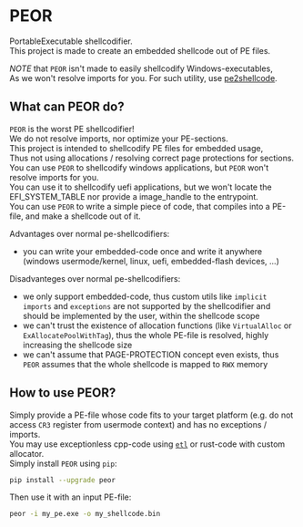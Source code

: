 # PEOR
PortableExecutable shellcodifier. <br />
This project is made to create an embedded shellcode out of PE files. <br />

*NOTE* that `PEOR` isn't made to easily shellcodify Windows-executables, <br />
As we won't resolve imports for you. For such utility, use [pe2shellcode](https://github.com/hasherezade/pe_to_shellcode).

## What can PEOR do?
`PEOR` is the worst PE shellcodifier! <br />
We do not resolve imports, nor optimize your PE-sections. <br />
This project is intended to shellcodify PE files for embedded usage, <br />
Thus not using allocations / resolving correct page protections for sections. <br />
You can use `PEOR` to shellcodify windows applications, but `PEOR` won't resolve imports for you. <br />
You can use it to shellcodify uefi applications, but we won't locate the EFI_SYSTEM_TABLE nor provide a image_handle to the entrypoint. <br />
You can use `PEOR` to write a simple piece of code, that compiles into a PE-file, and make a shellcode out of it. <br />

Advantages over normal pe-shellcodifiers:
- you can write your embedded-code once and write it anywhere (windows usermode/kernel, linux, uefi, embedded-flash devices, ...)

Disadvanteges over normal pe-shellcodifiers:
- we only support embedded-code, thus custom utils like `implicit imports` and `exceptions` are not supported by the shellcodifier and should be implemented by the user, within the shellcode scope
- we can't trust the existence of allocation functions (like `VirtualAlloc` or `ExAllocatePoolWithTag`), thus the whole PE-file is resolved, highly increasing the shellcode size
- we can't assume that PAGE-PROTECTION concept even exists, thus `PEOR` assumes that the whole shellcode is mapped to `RWX` memory

## How to use PEOR?
Simply provide a PE-file whose code fits to your target platform (e.g. do not access `CR3` register from usermode context) and has no exceptions / imports. <br />
You may use exceptionless cpp-code using [`etl`](https://github.com/ETLCPP/etl) or rust-code with custom allocator. <br />
Simply install `PEOR` using `pip`:
```bash
pip install --upgrade peor
```

Then use it with an input PE-file:
```bash
peor -i my_pe.exe -o my_shellcode.bin
```
